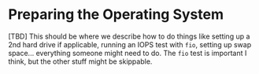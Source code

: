 # Preparing the Operating System

[TBD] This should be where we describe how to do things like setting up a 2nd hard drive if applicable, running an IOPS test with `fio`, setting up swap space... everything someone might need to do. The `fio` test is important I think, but the other stuff might be skippable.
